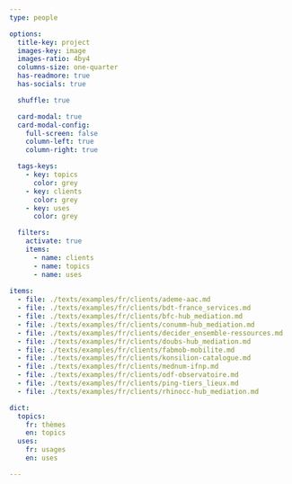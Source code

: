 ```yaml
---
type: people

options:
  title-key: project
  images-key: image
  images-ratio: 4by4
  columns-size: one-quarter
  has-readmore: true
  has-socials: true

  shuffle: true

  card-modal: true
  card-modal-config:
    full-screen: false
    column-left: true
    column-right: true

  tags-keys: 
    - key: topics
      color: grey
    - key: clients
      color: grey
    - key: uses
      color: grey

  filters: 
    activate: true
    items: 
      - name: clients
      - name: topics
      - name: uses
    
items:
  - file: ./texts/examples/fr/clients/ademe-aac.md
  - file: ./texts/examples/fr/clients/bdt-france_services.md
  - file: ./texts/examples/fr/clients/bfc-hub_mediation.md
  - file: ./texts/examples/fr/clients/conumm-hub_mediation.md
  - file: ./texts/examples/fr/clients/decider_ensemble-ressources.md
  - file: ./texts/examples/fr/clients/doubs-hub_mediation.md
  - file: ./texts/examples/fr/clients/fabmob-mobilite.md
  - file: ./texts/examples/fr/clients/konsilion-catalogue.md
  - file: ./texts/examples/fr/clients/mednum-ifnp.md
  - file: ./texts/examples/fr/clients/odf-observatoire.md
  - file: ./texts/examples/fr/clients/ping-tiers_lieux.md
  - file: ./texts/examples/fr/clients/rhinocc-hub_mediation.md

dict:
  topics: 
    fr: thèmes
    en: topics
  uses: 
    fr: usages
    en: uses

---
```

